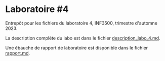 # Laboratoire #4

Entrepôt pour les fichiers du laboratoire 4, INF3500, trimestre d'automne 2023.

La description complète du labo est dans le fichier [description_labo_4.md](description_labo_4.md).

Une ébauche de rapport de laboratoire est disponible dans le fichier [rapport.md](rapport.md).
